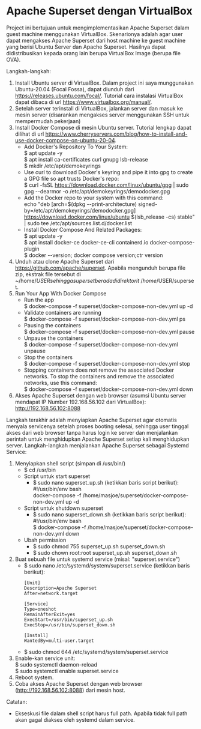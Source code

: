 # Apache Superset dengan VirtualBox

Project ini bertujuan untuk mengimplementasikan Apache Superset dalam guest machine menggunakan VirtualBox. Skenarionya adalah agar user dapat mengakses Apache Superset dari host machine ke guest machine yang berisi Ubuntu Server dan Apache Superset. Hasilnya dapat didistribusikan kepada orang lain berupa VirtualBox Image (berupa file OVA).

Langkah-langkah:
1. Install Ubuntu server di VirtualBox. Dalam project ini saya munggunakan Ubuntu-20.04 (Focal Fossa), dapat diunduh dari https://releases.ubuntu.com/focal/. Tutorial cara instalasi VirtualBox dapat dibaca di url https://www.virtualbox.org/manual/.
2. Setelah server terinstall di VirtualBox, jalankan server dan masuk ke mesin server (disarankan mengakses server menggunakan SSH untuk mempermudah pekerjaan)
3. Install Docker Compose di mesin Ubuntu server. Tutorial lengkap dapat dilihat di url https://www.cherryservers.com/blog/how-to-install-and-use-docker-compose-on-ubuntu-20-04.
    * Add Docker's Repository To Your System: \
      $ apt update -y \
      $ apt install ca-certificates curl gnupg lsb-release \
      $ mkdir /etc/apt/demokeyrings
    * Use curl to download Docker's keyring and pipe it into gpg to create a GPG file so apt trusts Docker's repo: \
      $  curl -fsSL https://download.docker.com/linux/ubuntu/gpg | sudo gpg --dearmor -o /etc/apt/demokeyrings/demodocker.gpg
    * Add the Docker repo to your system with this command: \
      echo "deb [arch=$(dpkg --print-architecture) signed-by=/etc/apt/demokeyrings/demodocker.gpg] https://download.docker.com/linux/ubuntu $(lsb_release -cs) stable" | sudo tee /etc/apt/sources.list.d/docker.list
    * Install Docker Compose And Related Packages: \
      $ apt update -y \
      $ apt install docker-ce docker-ce-cli containerd.io docker-compose-plugin \
      $ docker --version; docker compose version;ctr version
4. Unduh atau clone Apache Superset dari https://github.com/apache/superset. Apabila mengunduh berupa file zip, ekstrak file tersebut di ~/home/$USER sehingga superset berada di direktorit ~/home/$USER/superset.
5. Run Your App With Docker Compose
    * Run the app \
      $ docker-compose -f superset/docker-compose-non-dev.yml up -d
    * Validate containers are running \
      $ docker-compose -f superset/docker-compose-non-dev.yml ps
    * Pausing the containers \
      $ docker-compose -f superset/docker-compose-non-dev.yml pause
    * Unpause the containers \
      $ docker-compose -f superset/docker-compose-non-dev.yml unpause
    * Stop the containers \
      $ docker-compose -f superset/docker-compose-non-dev.yml stop
    * Stopping containers does not remove the associated Docker networks. To stop the containers and remove the associated networks, use this command: \
      $ docker-compose -f superset/docker-compose-non-dev.yml down
6. Akses Apache Superset dengan web browser (asumsi Ubuntu server mendapat IP Number 192.168.56.102 dari VirtualBox): \
    http://192.168.56.102:8088

Langkah terakhir adalah menyiapkan Apache Superset agar otomatis menyala servicenya setelah proses booting selesai, sehingga user tinggal akses dari web browser tanpa harus login ke server dan menjalankan perintah untuk menghidupkan Apache Superset setiap kali menghidupkan server.
Langkah-langkah menjalankan Apache Superset sebagai Systemd Service:
1. Menyiapkan shell script (simpan di /usr/bin/)
   - $ cd /usr/bin
   - Script untuk start superset
      - $ sudo nano superset_up.sh (ketikkan baris script berikut): \
	      #!/usr/bin/env bash \
	      docker-compose -f /home/masjoe/superset/docker-compose-non-dev.yml up -d
   - Script untuk shutdown superset
      - $ sudo nano superset_down.sh (ketikkan baris script berikut): \
        #!/usr/bin/env bash \
        $ docker-compose -f /home/masjoe/superset/docker-compose-non-dev.yml down
   - Ubah permission
      - $ sudo chmod 755 superset_up.sh superset_down.sh
      - $ sudo chown root:root superset_up.sh superset_down.sh
2. Buat sebuah file untuk systemd service (misal: "superset.service")
   - $ sudo nano /etc/systemd/system/superset.service (ketikkan baris berikut):
        ```
        [Unit]
        Description=Apache Superset
        After=network.target
        
        [Service]
        Type=oneshot
        RemainAfterExit=yes
        ExecStart=/usr/bin/superset_up.sh
        ExecStop=/usr/bin/superset_down.sh
        
        [Install]
        WantedBy=multi-user.target
        ```
   - $ sudo chmod 644 /etc/systemd/system/superset.service
3. Enable-kan service unit: \
   $ sudo systemctl daemon-reload \
   $ sudo systemctl enable superset.service
4. Reboot system.
5. Coba akses Apache Superset dengan web browser (http://192.168.56.102:8088) dari mesin host.

Catatan:
* Ekseskusi file dalam shell script harus full path. Apabila tidak full path akan gagal diakses oleh systemd dalam service.
